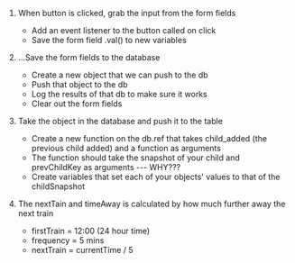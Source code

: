 1. When button is clicked, grab the input from the form fields
	- Add an event listener to the button called on click
	- Save the form field .val() to new variables

2. ...Save the form fields to the database
	- Create a new object that we can push to the db
	- Push that object to the db
	- Log the results of that db to make sure it works
	- Clear out the form fields
	
3. Take the object in the database and push it to the table
	- Create a new function on the db.ref that takes child_added (the previous child added) and a function as arguments
	- The function should take the snapshot of your child and prevChildKey as arguments --- WHY???
	- Create variables that set each of your objects' values to that of the childSnapshot

4. The nextTain and timeAway is calculated by how much further away the next train
	- firstTrain = 12:00 (24 hour time)
	- frequency = 5 mins
	- nextTrain = currentTime / 5